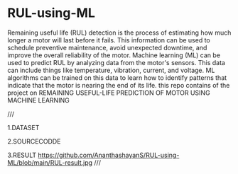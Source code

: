 # RUL-using-ML
Remaining useful life (RUL) detection is the process of estimating how much longer a motor will last before it fails. This information can be used to schedule preventive maintenance, avoid unexpected downtime, and improve the overall reliability of the motor.
Machine learning (ML) can be used to predict RUL by analyzing data from the motor's sensors. This data can include things like temperature, vibration, current, and voltage. ML algorithms can be trained on this data to learn how to identify patterns that indicate that the motor is nearing the end of its life.
this repo contains of the project on 
REMAINING USEFUL-LIFE PREDICTION OF MOTOR USING MACHINE LEARNING

///

1.DATASET

2.SOURCECODDE

3.RESULT
https://github.com/AnanthashayanS/RUL-using-ML/blob/main/RUL-result.jpg
///
